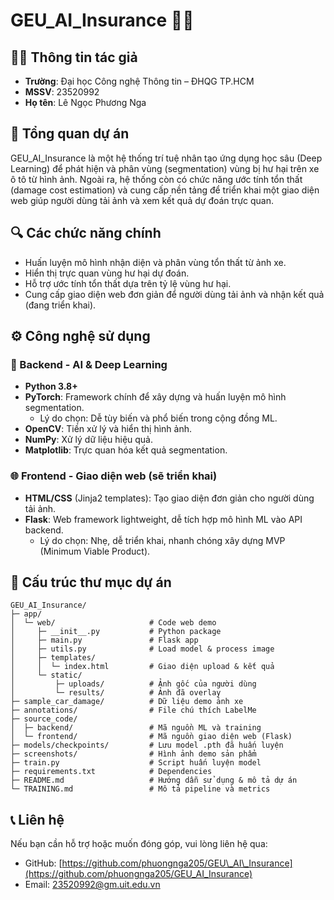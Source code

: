 # GEU\_AI\_Insurance 🚗🔧

## 👩‍💼 Thông tin tác giả

- **Trường**: Đại học Công nghệ Thông tin – ĐHQG TP.HCM
- **MSSV**: 23520992
- **Họ tên**: Lê Ngọc Phương Nga

## 🌟 Tổng quan dự án

GEU\_AI\_Insurance là một hệ thống trí tuệ nhân tạo ứng dụng học sâu (Deep Learning) để phát hiện và phân vùng (segmentation) vùng bị hư hại trên xe ô tô từ hình ảnh. Ngoài ra, hệ thống còn có chức năng ước tính tổn thất (damage cost estimation) và cung cấp nền tảng để triển khai một giao diện web giúp người dùng tải ảnh và xem kết quả dự đoán trực quan.

## 🔍 Các chức năng chính

- Huấn luyện mô hình nhận diện và phân vùng tổn thất từ ảnh xe.
- Hiển thị trực quan vùng hư hại dự đoán.
- Hỗ trợ ước tính tổn thất dựa trên tỷ lệ vùng hư hại.
- Cung cấp giao diện web đơn giản để người dùng tải ảnh và nhận kết quả (đang triển khai).

## ⚙️ Công nghệ sử dụng

### 🧠 Backend - AI & Deep Learning

- **Python 3.8+**
- **PyTorch**: Framework chính để xây dựng và huấn luyện mô hình segmentation.
  - Lý do chọn: Dễ tùy biến và phổ biến trong cộng đồng ML.
- **OpenCV**: Tiền xử lý và hiển thị hình ảnh.
- **NumPy**: Xử lý dữ liệu hiệu quả.
- **Matplotlib**: Trực quan hóa kết quả segmentation.

### 🌐 Frontend - Giao diện web (sẽ triển khai)

- **HTML/CSS** (Jinja2 templates): Tạo giao diện đơn giản cho người dùng tải ảnh.
- **Flask**: Web framework lightweight, dễ tích hợp mô hình ML vào API backend.
  - Lý do chọn: Nhẹ, dễ triển khai, nhanh chóng xây dựng MVP (Minimum Viable Product).

## 📁 Cấu trúc thư mục dự án

```plaintext
GEU_AI_Insurance/
├─ app/
│  └─ web/                     # Code web demo
│     ├─ __init__.py           # Python package
│     ├─ main.py               # Flask app
│     ├─ utils.py              # Load model & process image
│     ├─ templates/
│     │  └─ index.html         # Giao diện upload & kết quả
│     └─ static/
│         ├─ uploads/          # Ảnh gốc của người dùng
│         └─ results/          # Ảnh đã overlay
├─ sample_car_damage/          # Dữ liệu demo ảnh xe
├─ annotations/                # File chú thích LabelMe
├─ source_code/
│  ├─ backend/                 # Mã nguồn ML và training
│  └─ frontend/                # Mã nguồn giao diện web (Flask)
├─ models/checkpoints/         # Lưu model .pth đã huấn luyện
├─ screenshots/                # Hình ảnh demo sản phẩm
├─ train.py                    # Script huấn luyện model
├─ requirements.txt            # Dependencies
├─ README.md                   # Hướng dẫn sử dụng & mô tả dự án
└─ TRAINING.md                 # Mô tả pipeline và metrics
```

## 📞 Liên hệ

Nếu bạn cần hỗ trợ hoặc muốn đóng góp, vui lòng liên hệ qua:

- GitHub: [https://github.com/phuongnga205/GEU\_AI\_Insurance](https://github.com/phuongnga205/GEU_AI_Insurance)
- Email: [23520992@gm.uit.edu.vn](mailto:23520992@gm.uit.edu.vn)

